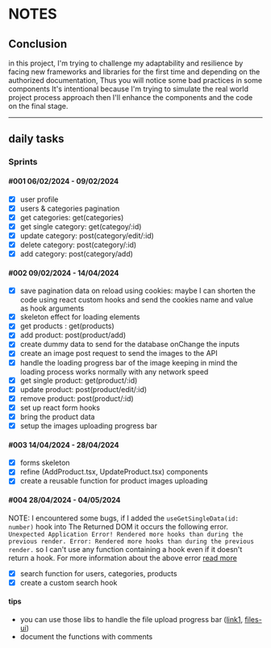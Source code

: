 # NOTES

## Conclusion

in this project, I'm trying to challenge my adaptability and resilience by facing new frameworks and libraries for the first time and depending on the authorized documentation, Thus you will notice some bad practices in some components It's intentional because I'm trying to simulate the real world project process approach then I'll enhance the components and the code on the final stage.

---

## daily tasks

### Sprints

#### #001 06/02/2024 - 09/02/2024

- [x] user profile
- [x] users & categories pagination
- [x] get categories: get(categories)
- [x] get single category: get(categoy/:id)
- [x] update category: post(category/edit/:id)
- [x] delete category: post(category/:id)
- [x] add category: post(category/add)

#### #002 09/02/2024 - 14/04/2024

- [x] save pagination data on reload using cookies: maybe I can shorten the code using react custom hooks and send the cookies name and value as hook arguments
- [x] skeleton effect for loading elements
- [x] get products : get(products)
- [x] add product: post(product/add)
- [x] create dummy data to send for the database onChange the inputs
- [x] create an image post request to send the images to the API
- [x] handle the loading progress bar of the image keeping in mind the loading process works normally with any network speed
- [x] get single product: get(product/:id)
- [x] update product: post(product/edit/:id)
- [x] remove product: post(product/:id)
- [x] set up react form hooks
- [x] bring the product data
- [x] setup the images uploading progress bar

#### #003 14/04/2024 - 28/04/2024

- [x] forms skeleton
- [x] refine (AddProduct.tsx, UpdateProduct.tsx) components
- [x] create a reusable function for product images uploading

#### #004 28/04/2024 - 04/05/2024

NOTE: I encountered some bugs, if I added the `useGetSingleData(id: number)` hook into The Returned DOM it occurs the following error.
`Unexpected Application Error!
Rendered more hooks than during the previous render.
Error: Rendered more hooks than during the previous render.`
so I can't use any function containing a hook even if it doesn't return a hook.
For more information about the above error [read more](https://stackoverflow.com/questions/55622768/uncaught-invariant-violation-rendered-more-hooks-than-during-the-previous-rende)

- [x] search function for users, categories, products
      <!-- Route::post('/user/search', 'search'); -->
- [x] create a custom search hook

#### tips

- you can use those libs to handle the file upload progress bar ([link1](https://shorturl.at/PT679), [files-ui](https://www.files-ui.com/usage))
- document the functions with comments
